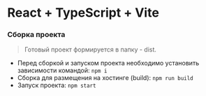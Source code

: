 # React + TypeScript + Vite

### Сборка проекта

> Готовый проект формируется в папку - dist.

-   Перед сборкой и запуском проекта необходимо установить зависимости командой: `npm i`
-   Сборка для размещения на хостинге (build): `npm run build`
-   Запуск проекта: `npm start`
